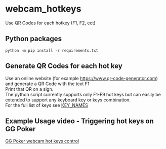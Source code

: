 # webcam_hotkeys
Use QR Codes for each hotkey (F1, F2, ect)
## Python packages
`python -m pip install -r requirements.txt`
## Generate QR Codes for each hot key
Use an online website (for example https://www.qr-code-generator.com) and generate a QR Code with the text F1  
Print that QR on a sign.  
The python script currently supports only F1-F9 hot keys but can easily be extended to support any keyboard key or keys combination.  
For the full list of keys see [KEY_NAMES](https://github.com/asweigart/pyautogui/blob/master/pyautogui/__init__.py#L314)  
## Example Usage video - Triggering hot keys on GG Poker
[GG Poker webcam hot keys control](https://youtu.be/j1Y6QsPbx2o?si=0UMRHxXTCQiQuKWP)



